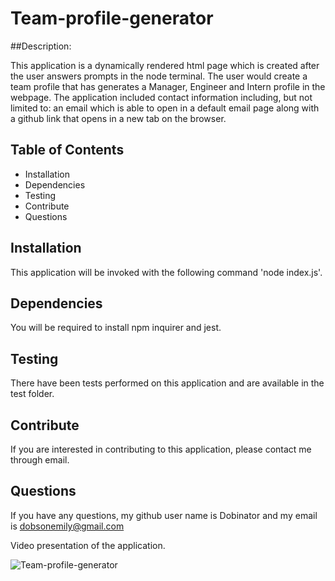 # Team-profile-generator

##Description:

This application is a dynamically rendered html page which is created after the user answers prompts in the node terminal. The user would create a team profile that has generates a Manager, Engineer and Intern profile in the webpage. The application included contact information including, but not limited to: an email which is able to open in a default email page along with a github link that opens in a new tab on the browser. 

## Table of Contents

* Installation
* Dependencies
* Testing
* Contribute
* Questions

## Installation
 This application will be invoked with the following command 'node index.js'.

## Dependencies
  You will be required to install npm inquirer and jest.

 ## Testing
 There have been tests performed on this application and are available in the test folder.

 ## Contribute
 If you are interested in contributing to this application, please contact me through email.

## Questions
If you have any questions, my github user name is Dobinator and my email is dobsonemily@gmail.com

Video presentation of the application.




![Team-profile-generator](./scr/images/team.png)



